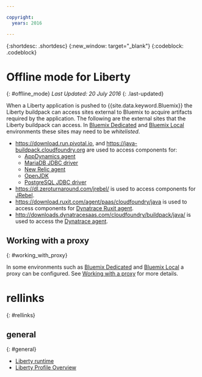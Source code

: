 ```yaml
---

copyright:
  years: 2016

---
```


{:shortdesc: .shortdesc}
{:new_window: target="_blank"}
{:codeblock: .codeblock}


# Offline mode for Liberty
{: #offline_mode}
*Last Updated: 20 July 2016*
{: .last-updated}

When a Liberty application is pushed to {{site.data.keyword.Bluemix}} the Liberty buildpack can access sites external to Bluemix
to acquire artifacts required by the application.  The following are the external sites that the Liberty buildpack can access.  In [Bluemix Dedicated](../../dedicated/index.html#dedicated) and
[Bluemix Local](../../local/index.html#local) environments these sites may need to be *whitelisted*.

* https://download.run.pivotal.io, and https://java-buildpack.cloudfoundry.org are used to access components for:
  * [AppDynamics agent](https://www.appdynamics.com/)
  * [MariaDB JDBC driver](https://mariadb.com/)
  * [New Relic agent](newRelic.html)
  * [OpenJDK](customizingJRE.html#OpenJDK)
  * [PostgreSQL JDBC driver](https://www.postgresql.org)
* https://dl.zeroturnaround.com/jrebel/ is used to access components for [JRebel](https://zeroturnaround.com/software/jrebel/).
* https://download.ruxit.com/agent/paas/cloudfoundry/java is used to access components for [Dynatrace Ruxit agent](dynatrace.html).
* http://downloads.dynatracesaas.com/cloudfoundry/buildpack/java/  is used to access the [Dynatrace agent](dynatrace.html).

## Working with a proxy
{: #working_with_proxy}

In some environments such as [Bluemix Dedicated](../../dedicated/index.html#dedicated) and
[Bluemix Local](../../local/index.html#local) a proxy can be configured. See
[Working with a proxy](../../manageapps/workingWithProxy.html) for more details.

# rellinks
{: #rellinks}
## general
{: #general}
* [Liberty runtime](index.html)
* [Liberty Profile Overview](http://www-01.ibm.com/support/knowledgecenter/SSAW57_8.5.5/com.ibm.websphere.wlp.nd.doc/ae/cwlp_about.html)
